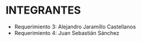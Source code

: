 # INTEGRANTES

* Requerimiento 3: Alejandro Jaramillo Castellanos
* Requerimiento 4: Juan Sebastián Sánchez
